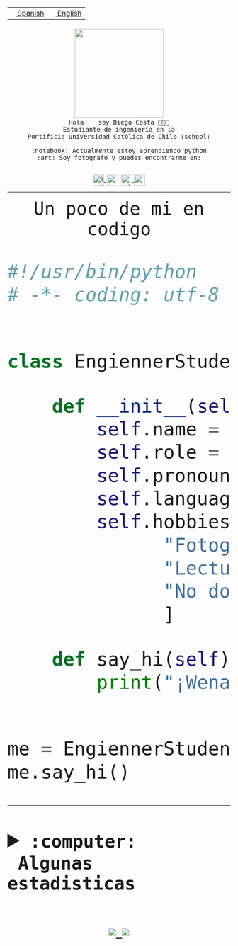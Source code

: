 <table border="0"  align="right">
 <tr><td><a href="README.md"><img src="https://upload.wikimedia.org/wikipedia/commons/thumb/8/89/Bandera_de_Espa%C3%B1a.svg/1200px-Bandera_de_Espa%C3%B1a.svg.png" height="10"> Spanish</a></td>
 <td><a href="README.en.md"><img src="https://upload.wikimedia.org/wikipedia/commons/a/a4/Flag_of_the_United_States.svg" height="10"> English</a></td></tr>
</table><br><br><br>


<p align="center">
  <img src="https://github.com/diegocostares/diegocostares/blob/main/Images/aaa2.gif?raw=true" width="200px">
  <br><samp>
    Hola <img src="https://media.giphy.com/media/hvRJCLFzcasrR4ia7z/giphy.gif" width="16px"> soy Diego Costa 👨🏻‍💻<br>
    Estudiante de ingeniería en la <br>
    Pontificia Universidad Católica de Chile :school:<br>
  <br>
    :notebook: Actualmente estoy aprendiendo python <br>
    :art: Soy fotografo y puedes encontrarme en: <br>
  <br></samp>
  
</p>

<p align="center">
   <a href="https://instagram.com/diegocosta_no" target="blank">
    <img 
    align="center" src="https://cdn.jsdelivr.net/npm/simple-icons@3.0.1/icons/instagram.svg" alt="instagram" height="25px" width="25px" />
  </a>
  <a style="border: 3px solid; color: white;"href="https://t.me/diegocosta_no" target="blank">
  <img
  align="center" alt="Telegram" width="25px" src="https://icons-for-free.com/iconfiles/png/512/Telegram-1324888767380505522.png" />
</a>
<a href="https://api.whatsapp.com/send?phone=56971897835&text=Hola!" target="blank">
  <img
  align="center" alt="wtsp" width="25px" src="https://img.icons8.com/pastel-glyph/2x/whatsapp--v2.png" />
</a>
<a href="https://www.linkedin.com/in/diego-costa-786249213/" target="blank">
  <img
  align="center" alt="wtsp" width="25px" src="https://img.icons8.com/metro/452/linkedin.png" />
</a>

  </a>
</p>

---


<p align="center"><font size="25"><samp>Un poco de mi en codigo</samp></front></p>


```python
#!/usr/bin/python
# -*- coding: utf-8 -*-


class EngiennerStudent:

    def __init__(self):
        self.name = "Diego Costa"
        self.role = "Estudiante"
        self.pronouns = "he/him"
        self.language_spoken = ["es_CL", "en_US"]
        self.hobbies = [
              "Fotografia",
              "Lectura",
              "No dormir",
              ]

    def say_hi(self):
        print("¡Wena mundo!")


me = EngiennerStudent()
me.say_hi()
```
---
<details>
  <summary><b><samp>:computer: &nbsp;Algunas estadisticas</samp></b></summary>
  <br/></p>

<!--START_SECTION:waka-->
![Code Time](http://img.shields.io/badge/Code%20Time-566%20hrs%2018%20mins-blue)

**Soy nocturno 🦉** 

```text
🌞 Mañana     7 commits      ░░░░░░░░░░░░░░░░░░░░░░░░░   1.7% 
🌆 Día        133 commits    ████████░░░░░░░░░░░░░░░░░   32.36% 
🌃 Tarde      141 commits    ████████░░░░░░░░░░░░░░░░░   34.31% 
🌙 Noche      130 commits    ████████░░░░░░░░░░░░░░░░░   31.63%

```
📅 **Soy más productivo los Miércoles** 

```text
Lunes        36 commits     ██░░░░░░░░░░░░░░░░░░░░░░░   8.76% 
Martes       43 commits     ██░░░░░░░░░░░░░░░░░░░░░░░   10.46% 
Miércoles    132 commits    ████████░░░░░░░░░░░░░░░░░   32.12% 
Jueves       55 commits     ███░░░░░░░░░░░░░░░░░░░░░░   13.38% 
Viernes      19 commits     █░░░░░░░░░░░░░░░░░░░░░░░░   4.62% 
Sábado       55 commits     ███░░░░░░░░░░░░░░░░░░░░░░   13.38% 
Domingo      71 commits     ████░░░░░░░░░░░░░░░░░░░░░   17.27%

```


📊 **Esta semana me dediqué a** 

```text
🐱‍💻 Proyectos: 
SHAREGO-G54              7 hrs 33 mins       ███████████░░░░░░░░░░░░░░   45.84% 
ControlesBDD             5 hrs 17 mins       ████████░░░░░░░░░░░░░░░░░   32.1% 
BDD47y74                 3 hrs 24 mins       █████░░░░░░░░░░░░░░░░░░░░   20.62% 
T3                       4 mins              ░░░░░░░░░░░░░░░░░░░░░░░░░   0.47% 
BDD                      4 mins              ░░░░░░░░░░░░░░░░░░░░░░░░░   0.46%

```


 Last Updated on 15/06/2022 22:24:54 UTC
<!--END_SECTION:waka-->
  
  

 <p align="center"> <img src="https://github-readme-stats.vercel.app/api?username=diegocostares&show_icons=true&theme=ayu-mirage" alt="abhisheknaiidu" /></p>
 
</details>

<p align=center>
  <a href="https://github.com/diegocostares">
    <img src="https://badges.pufler.dev/visits/diegocostares/diegocostares?style=flat-square&color=black&logo=github">
  </a>
  <a href="https://github.com/diegocostares?tab=repositories">
    <img src="https://badges.pufler.dev/repos/diegocostares?style=flat-square&color=black&logo=github">
  </a>
</p>
